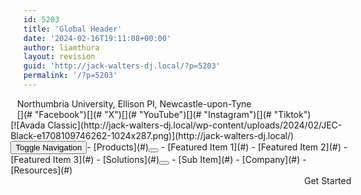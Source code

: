 ```yaml
---
id: 5203
title: 'Global Header'
date: '2024-02-16T19:11:08+00:00'
author: liamthura
layout: revision
guid: 'http://jack-walters-dj.local/?p=5203'
permalink: '/?p=5203'
---
```


<div class="fusion-fullwidth fullwidth-box fusion-builder-row-14 fusion-flex-container nonhundred-percent-fullwidth non-hundred-percent-height-scrolling fusion-no-small-visibility fusion-no-medium-visibility fusion-custom-z-index" style="--awb-border-sizes-top:0px;--awb-border-sizes-bottom:0px;--awb-border-sizes-left:0px;--awb-border-sizes-right:0px;--awb-border-radius-top-left:0px;--awb-border-radius-top-right:0px;--awb-border-radius-bottom-right:0px;--awb-border-radius-bottom-left:0px;--awb-z-index:20051;--awb-padding-top:20px;--awb-padding-right:30px;--awb-padding-bottom:20px;--awb-padding-left:30px;--awb-margin-top:0px;--awb-margin-bottom:0px;--awb-background-color:#ffffff;--awb-background-image:linear-gradient(177deg, #ffffff 55%,#f0f3f2 55%);--awb-flex-wrap:wrap;"><div class="fusion-builder-row fusion-row fusion-flex-align-items-stretch fusion-flex-justify-content-center fusion-flex-content-wrap" style="max-width:1216.8px;margin-left: calc(-4% / 2 );margin-right: calc(-4% / 2 );"><div class="fusion-layout-column fusion_builder_column fusion-builder-column-36 fusion_builder_column_1_2 1_2 fusion-flex-column" style="--awb-padding-left:30px;--awb-bg-size:cover;--awb-width-large:50%;--awb-margin-top-large:0px;--awb-spacing-right-large:3.84%;--awb-margin-bottom-large:10px;--awb-spacing-left-large:3.84%;--awb-width-medium:100%;--awb-order-medium:0;--awb-spacing-right-medium:1.92%;--awb-spacing-left-medium:1.92%;--awb-width-small:50%;--awb-order-small:0;--awb-spacing-right-small:3.84%;--awb-spacing-left-small:3.84%;"><div class="fusion-column-wrapper fusion-column-has-shadow fusion-flex-justify-content-flex-start fusion-content-layout-column"><div><a class="fusion-button button-flat fusion-button-default-size button-custom fusion-button-default button-12 fusion-button-default-span " style="--button_accent_color:#464c55;--button_border_color:#1f2124;--button_accent_hover_color:#464c55;--button_border_hover_color:#1f2124;--button_border_width-top:0px;--button_border_width-right:0px;--button_border_width-bottom:0px;--button_border_width-left:0px;--button-border-radius-top-left:0px;--button-border-radius-top-right:0px;--button-border-radius-bottom-right:0px;--button-border-radius-bottom-left:0px;--button_gradient_top_color:rgba(0,0,0,0);--button_gradient_bottom_color:rgba(0,0,0,0);--button_gradient_top_color_hover:rgba(0,0,0,0);--button_gradient_bottom_color_hover:rgba(0,0,0,0);--button_text_transform:var(--awb-typography4-text-transform);--button_font_size:15px;--button_line_height:1.2;--button_padding-top:0px;--button_padding-right:0px;--button_padding-bottom:0px;--button_padding-left:0px;--button_typography-letter-spacing:0px;--button_typography-font-family:"Inter";--button_typography-font-style:normal;--button_typography-font-weight:400;" target="_self"><span class="fusion-button-text">Northumbria University, Ellison Pl, Newcastle-upon-Tyne</span></a></div></div></div><div class="fusion-layout-column fusion_builder_column fusion-builder-column-37 fusion_builder_column_1_2 1_2 fusion-flex-column" style="--awb-padding-right:30px;--awb-bg-size:cover;--awb-width-large:50%;--awb-margin-top-large:0px;--awb-spacing-right-large:3.84%;--awb-margin-bottom-large:10px;--awb-spacing-left-large:3.84%;--awb-width-medium:100%;--awb-order-medium:0;--awb-spacing-right-medium:1.92%;--awb-spacing-left-medium:1.92%;--awb-width-small:50%;--awb-order-small:1;--awb-spacing-right-small:3.84%;--awb-spacing-left-small:3.84%;"><div class="fusion-column-wrapper fusion-column-has-shadow fusion-flex-justify-content-center fusion-content-layout-column"><div class="fusion-social-links fusion-social-links-2" style="--awb-margin-top:0px;--awb-margin-right:0px;--awb-margin-bottom:0px;--awb-margin-left:0px;--awb-alignment:right;--awb-box-border-top:0px;--awb-box-border-right:0px;--awb-box-border-bottom:0px;--awb-box-border-left:0px;--awb-icon-colors-hover:rgba(31,33,35,0.9);--awb-box-colors-hover:var(--awb-color1);--awb-box-border-color:var(--awb-color3);--awb-box-border-color-hover:var(--awb-color4);"><div class="fusion-social-networks color-type-custom"><div class="fusion-social-networks-wrapper">[](# "Facebook")[](# "X")[](# "YouTube")[](# "Instagram")[](# "Tiktok")</div></div></div></div></div><div class="fusion-layout-column fusion_builder_column fusion-builder-column-38 fusion_builder_column_1_1 1_1 fusion-flex-column" style="--awb-padding-top:12px;--awb-padding-right:24px;--awb-padding-bottom:12px;--awb-padding-left:30px;--awb-overflow:visible;--awb-bg-color:#ffffff;--awb-bg-color-hover:#ffffff;--awb-bg-size:cover;--awb-box-shadow:0px 6px 20px -6px hsla(216,7%,13%,calc(100% - 92.5%));;--awb-border-color:rgba(31,33,35,0.1);--awb-border-right:0px;--awb-border-bottom:1px;--awb-border-left:0px;--awb-border-style:solid;--awb-border-radius:10px 10px 10px 10px;--awb-width-large:100%;--awb-margin-top-large:0px;--awb-spacing-right-large:1.92%;--awb-margin-bottom-large:0px;--awb-spacing-left-large:1.92%;--awb-width-medium:100%;--awb-order-medium:0;--awb-spacing-right-medium:1.92%;--awb-spacing-left-medium:1.92%;--awb-width-small:100%;--awb-order-small:2;--awb-spacing-right-small:1.92%;--awb-spacing-left-small:1.92%;"><div class="fusion-column-wrapper fusion-column-has-shadow fusion-flex-justify-content-flex-start fusion-content-layout-column"><div class="fusion-builder-row fusion-builder-row-inner fusion-row fusion-flex-align-items-stretch fusion-flex-justify-content-center fusion-flex-content-wrap" style="width:104% !important;max-width:104% !important;margin-left: calc(-4% / 2 );margin-right: calc(-4% / 2 );"><div class="fusion-layout-column fusion_builder_column_inner fusion-builder-nested-column-4 fusion_builder_column_inner_1_6 1_6 fusion-flex-column" style="--awb-bg-size:cover;--awb-width-large:16.666666666667%;--awb-margin-top-large:0px;--awb-spacing-right-large:0%;--awb-margin-bottom-large:0px;--awb-spacing-left-large:11.52%;--awb-width-medium:100%;--awb-order-medium:0;--awb-spacing-right-medium:1.92%;--awb-spacing-left-medium:1.92%;--awb-width-small:50%;--awb-order-small:0;--awb-spacing-right-small:0%;--awb-spacing-left-small:3.84%;"><div class="fusion-column-wrapper fusion-column-has-shadow fusion-flex-justify-content-center fusion-content-layout-column"><div class="fusion-image-element " style="--awb-max-width:128px;--awb-caption-title-font-family:var(--h2_typography-font-family);--awb-caption-title-font-weight:var(--h2_typography-font-weight);--awb-caption-title-font-style:var(--h2_typography-font-style);--awb-caption-title-size:var(--h2_typography-font-size);--awb-caption-title-transform:var(--h2_typography-text-transform);--awb-caption-title-line-height:var(--h2_typography-line-height);--awb-caption-title-letter-spacing:var(--h2_typography-letter-spacing);"><span class=" fusion-imageframe imageframe-none imageframe-9 hover-type-none">[![Avada Classic](http://jack-walters-dj.local/wp-content/uploads/2024/02/JEC-Black-e1708109746262-1024x287.png)](http://jack-walters-dj.local/)</span></div></div></div><div class="fusion-layout-column fusion_builder_column_inner fusion-builder-nested-column-5 fusion_builder_column_inner_2_3 2_3 fusion-flex-column" style="--awb-bg-size:cover;--awb-width-large:66.666666666667%;--awb-margin-top-large:0px;--awb-spacing-right-large:2.88%;--awb-margin-bottom-large:0px;--awb-spacing-left-large:2.88%;--awb-width-medium:100%;--awb-order-medium:0;--awb-spacing-right-medium:1.92%;--awb-spacing-left-medium:1.92%;--awb-width-small:50%;--awb-order-small:0;--awb-spacing-right-small:3.84%;--awb-spacing-left-small:3.84%;"><div class="fusion-column-wrapper fusion-column-has-shadow fusion-flex-justify-content-flex-start fusion-content-layout-column"><nav aria-label="Header Blocks Menu" class="awb-menu awb-menu_row awb-menu_em-hover mobile-mode-collapse-to-button awb-menu_icons-left awb-menu_dc-yes mobile-trigger-fullwidth-off awb-menu_mobile-toggle awb-menu_indent-left mobile-size-full-absolute loading mega-menu-loading awb-menu_desktop awb-menu_dropdown awb-menu_expand-right awb-menu_transition-fade avada-main-menu" data-breakpoint="1024" data-count="1" data-expand="right" data-transition-time="300" data-transition-type="center-vertical" style="--awb-font-size:17px;--awb-line-height:1.2;--awb-text-transform:var(--awb-typography3-text-transform);--awb-gap:48px;--awb-align-items:center;--awb-items-padding-top:5px;--awb-items-padding-bottom:5px;--awb-border-bottom:2px;--awb-color:#464c55;--awb-letter-spacing:0px;--awb-active-color:#1f2124;--awb-active-border-bottom:2px;--awb-active-border-color:#02836c;--awb-submenu-color:#1f2124;--awb-submenu-bg:#ffffff;--awb-submenu-sep-color:rgba(31,33,35,0.05);--awb-submenu-items-padding-top:14px;--awb-submenu-items-padding-right:24px;--awb-submenu-items-padding-bottom:14px;--awb-submenu-items-padding-left:24px;--awb-submenu-active-bg:#f0f3f2;--awb-submenu-active-color:#1f2124;--awb-submenu-space:10px;--awb-submenu-text-transform:none;--awb-icons-color:#464c55;--awb-icons-hover-color:#1f2124;--awb-main-justify-content:flex-start;--awb-mobile-nav-button-align-hor:flex-end;--awb-mobile-color:#464c55;--awb-mobile-active-bg:#ffffff;--awb-mobile-active-color:#1f2124;--awb-mobile-trigger-color:#1f2124;--awb-justify-title:flex-start;--awb-mobile-justify:flex-start;--awb-mobile-caret-left:auto;--awb-mobile-caret-right:0;--awb-box-shadow:2px 12px 32px -8px rgba(31,33,35,0.05);;--awb-fusion-font-family-typography:"Inter";--awb-fusion-font-style-typography:normal;--awb-fusion-font-weight-typography:600;--awb-fusion-font-family-submenu-typography:inherit;--awb-fusion-font-style-submenu-typography:normal;--awb-fusion-font-weight-submenu-typography:400;--awb-fusion-font-family-mobile-typography:inherit;--awb-fusion-font-style-mobile-typography:normal;--awb-fusion-font-weight-mobile-typography:400;"><button aria-controls="menu-header-blocks-menu" aria-expanded="false" class="awb-menu__m-toggle awb-menu__m-toggle_no-text" type="button"><span class="awb-menu__m-toggle-inner"><span class="collapsed-nav-text"><span class="screen-reader-text">Toggle Navigation</span></span><span class="awb-menu__m-collapse-icon awb-menu__m-collapse-icon_no-text"><span class="awb-menu__m-collapse-icon-open awb-menu__m-collapse-icon-open_no-text studio-menu"></span><span class="awb-menu__m-collapse-icon-close awb-menu__m-collapse-icon-close_no-text studio-cross"></span></span></span></button>- <span class="awb-menu__main-background-default awb-menu__main-background-default_center-vertical"></span><span class="awb-menu__main-background-active awb-menu__main-background-active_center-vertical"></span>[<span class="menu-text">Products</span><span class="awb-menu__open-nav-submenu-hover"></span>](#)<button aria-expanded="false" aria-label="Open submenu of Products" class="awb-menu__open-nav-submenu_mobile awb-menu__open-nav-submenu_main" type="button"></button>
    - [<span>Featured Item 1</span>](#)
    - [<span>Featured Item 2</span>](#)
    - [<span>Featured Item 3</span>](#)
- <span class="awb-menu__main-background-default awb-menu__main-background-default_center-vertical"></span><span class="awb-menu__main-background-active awb-menu__main-background-active_center-vertical"></span>[<span class="menu-text">Solutions</span><span class="awb-menu__open-nav-submenu-hover"></span>](#)<button aria-expanded="false" aria-label="Open submenu of Solutions" class="awb-menu__open-nav-submenu_mobile awb-menu__open-nav-submenu_main" type="button"></button>
    - [<span>Sub Item</span>](#)
- <span class="awb-menu__main-background-default awb-menu__main-background-default_center-vertical"></span><span class="awb-menu__main-background-active awb-menu__main-background-active_center-vertical"></span>[<span class="menu-text">Company</span>](#)
- <span class="awb-menu__main-background-default awb-menu__main-background-default_center-vertical"></span><span class="awb-menu__main-background-active awb-menu__main-background-active_center-vertical"></span>[<span class="menu-text">Resources</span>](#)

</nav></div></div><div class="fusion-layout-column fusion_builder_column_inner fusion-builder-nested-column-6 fusion_builder_column_inner_1_6 1_6 fusion-flex-column fusion-flex-align-self-stretch" style="--awb-bg-size:cover;--awb-width-large:16.666666666667%;--awb-margin-top-large:0px;--awb-spacing-right-large:11.52%;--awb-margin-bottom-large:0px;--awb-spacing-left-large:0%;--awb-width-medium:100%;--awb-order-medium:0;--awb-spacing-right-medium:1.92%;--awb-spacing-left-medium:1.92%;--awb-width-small:100%;--awb-order-small:0;--awb-spacing-right-small:1.92%;--awb-spacing-left-small:1.92%;"><div class="fusion-column-wrapper fusion-column-has-shadow fusion-flex-justify-content-center fusion-content-layout-column"><div style="text-align:right;"><a class="fusion-button button-flat fusion-button-default-size button-custom fusion-button-default button-13 fusion-button-default-span fusion-has-button-gradient" style="--button_accent_color:#ffffff;--button_border_color:#ffffff;--button_accent_hover_color:#ffffff;--button_border_hover_color:#ffffff;--button_border_width-top:0px;--button_border_width-right:0px;--button_border_width-bottom:0px;--button_border_width-left:0px;--button-border-radius-top-left:6px;--button-border-radius-top-right:6px;--button-border-radius-bottom-right:6px;--button-border-radius-bottom-left:6px;--button_gradient_top_color:#02836c;--button_gradient_bottom_color:hsla(calc(169 + 5),calc(97% + 5%),26%,100%);--button_gradient_top_color_hover:rgba(1,80,66,1);--button_gradient_bottom_color_hover:hsla(calc(169 + 5),calc(97% + 5%),calc(26% - 10%),100%);--button_text_transform:var(--awb-typography3-text-transform);--button_font_size:16px;--button_line_height:22px;--button_padding-top:15px;--button_padding-right:24px;--button_padding-bottom:16px;--button_padding-left:24px;--button_typography-letter-spacing:0px;--button_typography-font-family:"Inter";--button_typography-font-style:normal;--button_typography-font-weight:600;" target="_self"><span class="fusion-button-text">Get Started</span></a></div></div></div></div></div></div></div></div>